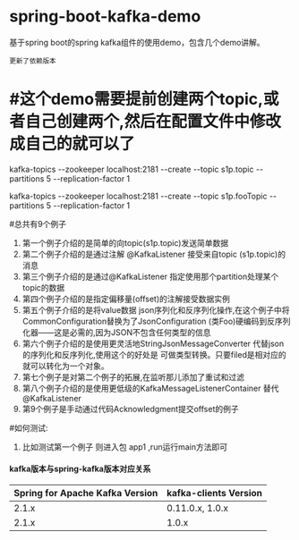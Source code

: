 # spring-boot-kafka-demo
基于spring boot的spring kafka组件的使用demo，包含几个demo讲解。

``更新了依赖版本``

#这个demo需要提前创建两个topic,或者自己创建两个,然后在配置文件中修改成自己的就可以了
===
kafka-topics --zookeeper localhost:2181 --create --topic s1p.topic --partitions 5 --replication-factor 1

kafka-topics --zookeeper localhost:2181 --create --topic s1p.fooTopic --partitions 5 --replication-factor 1

#总共有9个例子
1. 第一个例子介绍的是简单的向topic(s1p.topic)发送简单数据
2. 第二个例子介绍的是通过注解 @KafkaListener 接受来自topic (s1p.topic)的消息
3. 第三个例子介绍的是通过@KafkaListener 指定使用那个partition处理某个topic的数据
4. 第四个例子介绍的是指定偏移量(offset)的注解接受数据实例
5. 第五个例子介绍的是将value数据 json序列化和反序列化操作,在这个例子中将CommonConfiguration替换为了JsonConfiguration
(类Foo)硬编码到反序列化器——这是必需的,因为JSON不包含任何类型的信息
6. 第六个例子介绍的是使用更灵活地StringJsonMessageConverter 代替json的序列化和反序列化,使用这个的好处是
可做类型转换。只要filed是相对应的就可以转化为一个对象。
7. 第七个例子是对第二个例子的拓展,在监听那儿添加了重试和过滤
8. 第八个例子介绍的是使用更低级的KafkaMessageListenerContainer 替代 @KafkaListener
9. 第9个例子是手动通过代码Acknowledgment提交offset的例子 
    
#如何测试:
1. 比如测试第一个例子 则进入包 app1 ,run运行main方法即可


#### kafka版本与spring-kafka版本对应关系

Spring for Apache Kafka Version | kafka-clients Version
------------ | -------------
2.1.x | 0.11.0.x, 1.0.x
2.1.x | 1.0.x